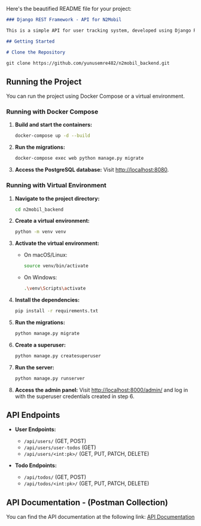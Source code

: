 Here's the beautified README file for your project:

```markdown
### Django REST Framework - API for N2Mobil

This is a simple API for user tracking system, developed using Django REST Framework.

## Getting Started

# Clone the Repository

git clone https://github.com/yunusemre482/n2mobil_backend.git
```

## Running the Project

You can run the project using Docker Compose or a virtual environment.

### Running with Docker Compose

1. **Build and start the containers:**
    ```bash
    docker-compose up -d --build
    ```

2. **Run the migrations:**
    ```bash
    docker-compose exec web python manage.py migrate
    ```

3. **Access the PostgreSQL database:**
    Visit [http://localhost:8080](http://localhost:8080).

### Running with Virtual Environment

1. **Navigate to the project directory:**
    ```bash
    cd n2mobil_backend
    ```

2. **Create a virtual environment:**
    ```bash
    python -m venv venv
    ```

3. **Activate the virtual environment:**
    - On macOS/Linux:
        ```bash
        source venv/bin/activate
        ```
    - On Windows:
        ```bash
        .\venv\Scripts\activate
        ```

4. **Install the dependencies:**
    ```bash
    pip install -r requirements.txt
    ```

5. **Run the migrations:**
    ```bash
    python manage.py migrate
    ```

6. **Create a superuser:**
    ```bash
    python manage.py createsuperuser
    ```

7. **Run the server:**
    ```bash
    python manage.py runserver
    ```

8. **Access the admin panel:**
    Visit [http://localhost:8000/admin/](http://localhost:8000/admin/) and log in with the superuser credentials created in step 6.

## API Endpoints

- **User Endpoints:**
    - `/api/users/` (GET, POST)
    - `/api/users/user-todos` (GET)
    - `/api/users/<int:pk>/` (GET, PUT, PATCH, DELETE)

- **Todo Endpoints:**
    - `/api/todos/` (GET, POST)
    - `/api/todos/<int:pk>/` (GET, PUT, PATCH, DELETE)

## API Documentation - (Postman Collection)
You can find the API documentation at the following link: [API Documentation](https://www.postman.com/yunusemre482/workspace/n2mobile)

